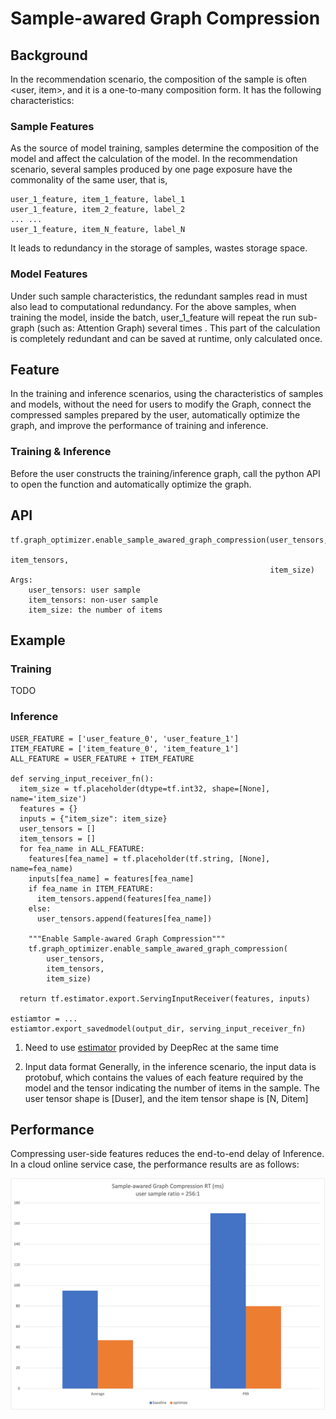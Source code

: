 # Sample-awared Graph Compression
## Background
In the recommendation scenario, the composition of the sample is often <user, item>, and it is a one-to-many composition form. It has the following characteristics:
### Sample Features
As the source of model training, samples determine the composition of the model and affect the calculation of the model. In the recommendation scenario, several samples produced by one page exposure have the commonality of the same user, that is,

```
user_1_feature, item_1_feature, label_1
user_1_feature, item_2_feature, label_2
... ...
user_1_feature, item_N_feature, label_N
```

It leads to redundancy in the storage of samples, wastes storage space.

### Model Features
Under such sample characteristics, the redundant samples read in must also lead to computational redundancy. For the above samples, when training the model, inside the batch, user_1_feature will repeat the run sub-graph (such as: Attention Graph) several times . This part of the calculation is completely redundant and can be saved at runtime, only calculated once.

## Feature
In the training and inference scenarios, using the characteristics of samples and models, without the need for users to modify the Graph, connect the compressed samples prepared by the user, automatically optimize the graph, and improve the performance of training and inference.

### Training & Inference
Before the user constructs the training/inference graph, call the python API to open the function and automatically optimize the graph.

## API
```
tf.graph_optimizer.enable_sample_awared_graph_compression(user_tensors,
                                                          item_tensors,
                                                          item_size)
Args:
    user_tensors: user sample
    item_tensors: non-user sample
    item_size: the number of items
```
## Example
### Training
TODO
### Inference

```
USER_FEATURE = ['user_feature_0', 'user_feature_1']
ITEM_FEATURE = ['item_feature_0', 'item_feature_1']
ALL_FEATURE = USER_FEATURE + ITEM_FEATURE

def serving_input_receiver_fn():
  item_size = tf.placeholder(dtype=tf.int32, shape=[None], name='item_size')
  features = {}
  inputs = {"item_size": item_size}
  user_tensors = []
  item_tensors = []
  for fea_name in ALL_FEATURE:
    features[fea_name] = tf.placeholder(tf.string, [None], name=fea_name)
    inputs[fea_name] = features[fea_name]
    if fea_name in ITEM_FEATURE:
      item_tensors.append(features[fea_name])
    else:
      user_tensors.append(features[fea_name])

    """Enable Sample-awared Graph Compression"""
    tf.graph_optimizer.enable_sample_awared_graph_compression(
        user_tensors,
        item_tensors,
        item_size)

  return tf.estimator.export.ServingInputReceiver(features, inputs)

estiamtor = ...
estiamtor.export_savedmodel(output_dir, serving_input_receiver_fn)
```
1. Need to use [estimator](https://github.com/AlibabaPAI/estimator) provided by DeepRec at the same time

2. Input data format
    Generally, in the inference scenario, the input data is protobuf, which contains the values of each feature required by the model and the tensor indicating the number of items in the sample. The user tensor shape is [Duser], and the item tensor shape is [N, Ditem]

## Performance

Compressing user-side features reduces the end-to-end delay of Inference. In a cloud online service case, the performance results are as follows:

![img_1.png](Sample-awared-Graph-Compression/img_1.png)
